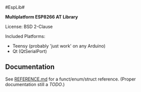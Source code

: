 #EspLib#

**Multiplatform ESP8266 AT Library**

License: BSD 2-Clause

Included Platforms:
* Teensy (probably 'just work' on any Arduino)
* Qt (QtSerialPort)

## Documentation ##
See [REFERENCE.md](REFERENCE.md) for a funct/enum/struct reference.
(Proper documentation still a *TODO*.)
